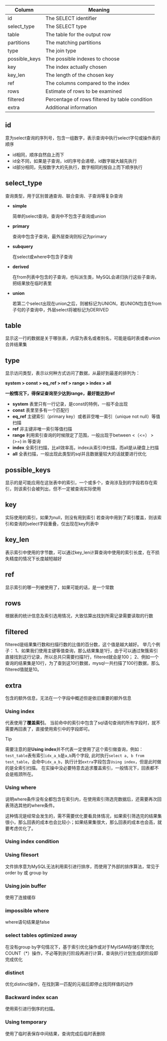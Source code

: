| Column | Meaning |
|--------|---------|
| id | The SELECT identifier |
| select_type | The SELECT type |
| table | The table for the output row |
| partitions | The matching partitions |
| type | The join type |
| possible_keys | The possible indexes to choose |
| key | The index actually chosen |
| key_len | The length of the chosen key |
| ref | The columns compared to the index |
| rows | Estimate of rows to be examined |
| filtered | Percentage of rows filtered by table condition |
| extra | Additional information |


## id

意为select查询的序列号，包含一组数字，表示查询中执行select字句或操作表的顺序

- id相同，顺序自然自上而下
- id全不同，如果是子查询，id的序号会递增，id数字越大越先执行
- id部分相同，先按数字大的先执行，数字相同的按自上而下顺序执行

## select_type

查询类型，用于区别普通查询、联合查询、子查询等复杂查询

- **simple**
    
    简单的select查询，查询中不包含子查询或union
    
- **primary**
    
    查询中包含子查询，最外层查询则标记为primary
    
- **subquery**
    
    在select或where中包含子查询
    
- **derived**
    
    在from列表中包含的子查询，也叫派生类，MySQL会递归执行这些子查询，把结果放在临时表里
    
- **union**
    
    若第二个select出现在union之后，则被标记为UNION，若UNION包含在from子句的子查询中，外层select将被标记为DERIVED
    

## table

显示这一行的数据是关于哪张表，内容为表名或者别名，可能是临时表或者union合并结果集

## type

显示访问类型，表示以何种方式访问了数据，从最好到最差的排列为：

**system > const > eq_ref > ref > range > index > all**

**一般情况下，得保证查询至少达到range，最好能达到ref**

- **system** 
表里只有一行记录，是const的特例，一般不会出现
- **const**
表里至多有一个匹配行
- **eq_ref** 
主键索引（primary key）或者非空唯一索引（unique not null）等值扫描
- **ref** 
非主键非唯一索引等值扫描
- **range** 
利用索引查询的时候限定了范围，一般出现于between <（<=） > (>=) in 等查询
- **index** 
全索引扫描，比all效率高，index从索引中扫描，而all是从硬盘上扫描
- **all** 
全表扫描，一般出现此类型的sql并且数据量较大的话就要进行优化

## **possible_keys**

显示的是可能应用在这张表中的索引，一个或多个，查询涉及到的字段若存在索引，则该索引会被列出，但不一定被查询实际使用

## **key**

实际使用的索引，如果为null，则没有用到索引
若查询中用到了索引覆盖，则该索引和查询的select字段重叠，仅出现在key列表中

## **key_len**

表示索引中使用的字节数，可以通过key_len计算查询中使用的索引长度，在不损失精度的情况下长度越短越好

## **ref**

显示索引的哪一列被使用了，如果可能的话，是一个常数

## **rows**

 根据表的统计信息及索引选用情况，大致估算出找到所需记录需要读取的行数

## **filtered**
filtered是结果集行数和扫描行数的比值的百分数，这个值是越大越好。
举几个例子：
1、如果我们使用主键等值查询，那么结果集是1行，由于可以通过聚簇索引直接找到这行记录，所以总共只需要扫描1行，filtered就会是100；
2、例如一个查询的结果集是10行，为了查到这10行数据，mysql一共扫描了100行数据，那么filtered值就是10。

## **extra**

包含的额外信息，无法在一个字段中概述但是依旧重要的额外信息

### **Using index**
代表使用了**覆盖索引**。
当前命中的索引中包含了sql语句查询的所有字段时，就不需要再回表了，直接使用索引中的字段即可。

> [!TIP]
> 需要注意的是**Using index**并不代表一定使用了这个索引做查询，例如：`test_table`表有索引`idx_a_b`是`a,b`两个字段, 此时执行`select a, b from test_table`，会命中`idx_a_b`，执行计划`extra`字段包含`Using index`，但是此时做的是全索引扫描。
在实操中没必要特意去追求覆盖索引，一般情况下，回表都不会是瓶颈所在。

### **Using where** 
说明where条件没有全都包含在索引内，在使用索引筛选完数据后，还需要再次回表筛选其他的where条件。

这种情况是经常会发生的，需不需要优化要看具体情况，如果索引筛选完的结果集很小，那么回表的成本也会比较小；如果结果集很大，那么回表的成本也会高，就要考虑优化了。

### **Using index condition** 


### **Using filesort** 
文件排序意为MySQL无法利用索引进行排序，而使用了外部的排序算法，常见于order by 或 group by

### **Using join buffer** 
使用了连接缓存

### **impossible where**  
where语句结果是false

### **select tables optimized away** 
在没有group by字句情况下，基于索引优化操作或对于MyISAM存储引擎优化COUNT（*）操作，不必等到执行阶段再进行计算，查询执行计划生成的阶段即完成优化

### **distinct** 
优化distinct操作，在找到第一匹配的元祖后即停止找同样值的动作

### **Backward index scan**
使用索引进行倒序的扫描。

### **Using temporary** 
使用了临时表保存中间结果，查询完成后临时表删除